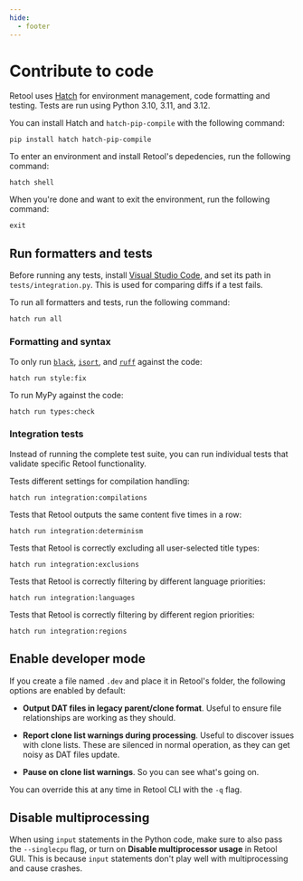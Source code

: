 ```yaml
---
hide:
  - footer
---
```


# Contribute to code

Retool uses [Hatch](https://github.com/pypa/hatch) for environment management, code
formatting and testing. Tests are run using Python 3.10, 3.11, and 3.12.


You can install Hatch and `hatch-pip-compile` with the following command:

```
pip install hatch hatch-pip-compile
```

To enter an environment and install Retool's depedencies, run the following command:

```
hatch shell
```

When you're done and want to exit the environment, run the following command:

```
exit
```

## Run formatters and tests

Before running any tests, install [Visual Studio Code](https://code.visualstudio.com/),
and set its path in `tests/integration.py`. This is used for comparing diffs if a test
fails.

To run all formatters and tests, run the following command:

```
hatch run all
```

### Formatting and syntax

To only run [`black`](https://github.com/psf/black), [`isort`](https://pycqa.github.io/isort/),
and [`ruff`](https://github.com/astral-sh/ruff) against the code:

```
hatch run style:fix
```

To run MyPy against the code:

```
hatch run types:check
```

### Integration tests

Instead of running the complete test suite, you can run individual tests that validate
specific Retool functionality.

Tests different settings for compilation handling:

```
hatch run integration:compilations
```

Tests that Retool outputs the same content five times in a row:

```
hatch run integration:determinism
```

Tests that Retool is correctly excluding all user-selected title types:

```
hatch run integration:exclusions
```

Tests that Retool is correctly filtering by different language priorities:

```
hatch run integration:languages
```

Tests that Retool is correctly filtering by different region priorities:

```
hatch run integration:regions
```

## Enable developer mode

If you create a file named `.dev` and place it in Retool's folder, the following options
are enabled by default:

* **Output DAT files in legacy parent/clone format**. Useful to ensure file relationships
  are working as they should.

* **Report clone list warnings during processing**. Useful to discover issues with clone
  lists. These are silenced in normal operation, as they can get noisy as DAT files
  update.

* **Pause on clone list warnings**. So you can see what's going on.

You can override this at any time in Retool CLI with the `-q` flag.

## Disable multiprocessing

When using `input` statements in the Python code, make sure to also pass the `--singlecpu`
flag, or turn on **Disable multiprocessor usage** in Retool GUI. This is because `input`
statements don't play well with multiprocessing and cause crashes.


